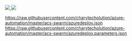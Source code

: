 <a href="https://portal.azure.com/#create/Microsoft.Template/uri/https%3A%2F%2Fraw.githubusercontent.com%2Fcharytecholution%2Fazure-automation%2Fmaster%2Facs-swarm%2Fazuredeploy.json" target="_blank">
    <img src="http://azuredeploy.net/deploybutton.png"/>
</a>
<a href="http://armviz.io/#/?load=https%3A%2F%2Fraw.githubusercontent.com%2Fcharytecholution%2Fazure-automation%2Fmaster%2Facs-swarm%2Fazuredeploy.json" target="_blank">
    <img src="http://armviz.io/visualizebutton.png"/>
</a>

https://raw.githubusercontent.com/charytecholution/azure-automation/master/acs-swarm/azuredeploy.json
https://raw.githubusercontent.com/charytecholution/azure-automation/master/acs-swarm/azuredeploy.parameters.json
